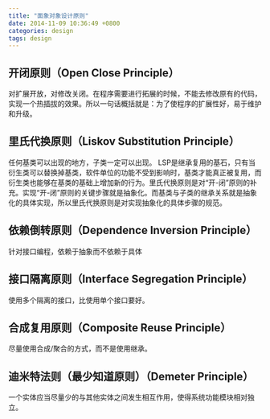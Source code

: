 ```yaml
---
title: "面象对象设计原则"
date: 2014-11-09 10:36:49 +0800
categories: design
tags: design
---
```


## 开闭原则（Open Close Principle）
对扩展开放，对修改关闭。在程序需要进行拓展的时候，不能去修改原有的代码，实现一个热插拔的效果。所以一句话概括就是：为了使程序的扩展性好，易于维护和升级。

## 里氏代换原则（Liskov Substitution Principle）
任何基类可以出现的地方，子类一定可以出现。 LSP是继承复用的基石，只有当衍生类可以替换掉基类，软件单位的功能不受到影响时，基类才能真正被复用，而衍生类也能够在基类的基础上增加新的行为。里氏代换原则是对“开-闭”原则的补充。实现“开-闭”原则的关键步骤就是抽象化。而基类与子类的继承关系就是抽象化的具体实现，所以里氏代换原则是对实现抽象化的具体步骤的规范。

## 依赖倒转原则（Dependence Inversion Principle）
针对接口编程，依赖于抽象而不依赖于具体

## 接口隔离原则（Interface Segregation Principle）
使用多个隔离的接口，比使用单个接口要好。

<!-- more -->
## 合成复用原则（Composite Reuse Principle）
尽量使用合成/聚合的方式，而不是使用继承。

## 迪米特法则（最少知道原则）（Demeter Principle）
一个实体应当尽量少的与其他实体之间发生相互作用，使得系统功能模块相对独立。
